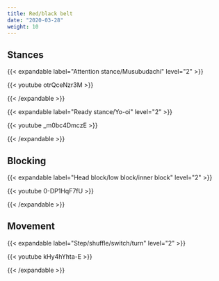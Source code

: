 ```yaml
---
title: Red/black belt
date: "2020-03-28"
weight: 10
---
```


## Stances

{{< expandable label="Attention stance/Musubudachi" level="2" >}}

{{< youtube otrQceNzr3M >}}

{{< /expandable >}}

{{< expandable label="Ready stance/Yo-oi" level="2" >}}

{{< youtube _m0bc4DmczE >}}

{{< /expandable >}}

## Blocking

{{< expandable label="Head block/low block/inner block" level="2" >}}

{{< youtube 0-DP1HqF7fU >}}

{{< /expandable >}}

## Movement

{{< expandable label="Step/shuffle/switch/turn" level="2" >}}

{{< youtube kHy4hYhta-E >}}

{{< /expandable >}}




